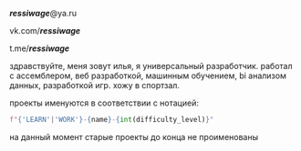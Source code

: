 ***ressiwage***@ya.ru

vk.com/***ressiwage***

t.me/***ressiwage***

здравствуйте, меня зовут илья, я универсальный разработчик.
работал с ассемблером, веб разработкой, машинным обучением, bi анализом данных, разработкой игр.
хожу в спортзал.

проекты именуются в соответствии с нотацией: 
```python
f"{'LEARN'|'WORK'}-{name}-{int(difficulty_level)}"
```
на данный момент старые проекты до конца не проименованы 
